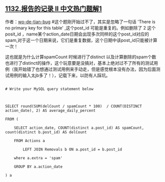 ## [1132.报告的记录 II 中文热门题解1](https://leetcode.cn/problems/reported-posts-ii/solutions/100000/du-ke-yi-yong-zhe-ti-ti-yi-bi-jiao-guan-jian-by-wo)

作者：[wo-de-tian-bug](https://leetcode.cn/u/wo-de-tian-bug)
#这个题刚开始过不了，其实是忽略了一句话 'There is no primary key for this table' ,这个post_id 可能是重复的。例如删除了 2 这个posit_id ，name某个action_date日期会出现多次同样的这个post_id对应的spam,对于这一个日期来说，它们是重复数据，这个日期中该post_id只能被计算一次！

这也就是为什么计算spamCount 时候进行了distinct 以及计算删除的spam个数也进行了distinct的操作，这个玩意要是没搞对，基本上绝对过不了所有的测试用例（我开始错了也想通过测试用例来手动走，但是感觉根本没有办法，因为后面测试用例的输入太jb多了！），记载下来，以防有人踩坑。

```
# Write your MySQL query statement below

SELECT round(SUM(delCount / spamCount * 100)  / COUNT(DISTINCT action_date), 2) AS average_daily_percent
FROM (
	SELECT action_date, COUNT(distinct a.post_id) AS spamCount, count(distinct b.post_id) AS delCount
	FROM Actions a
		LEFT JOIN Removals b ON a.post_id = b.post_id
    where a.extra = 'spam'
	GROUP BY a.action_date
) a
```
